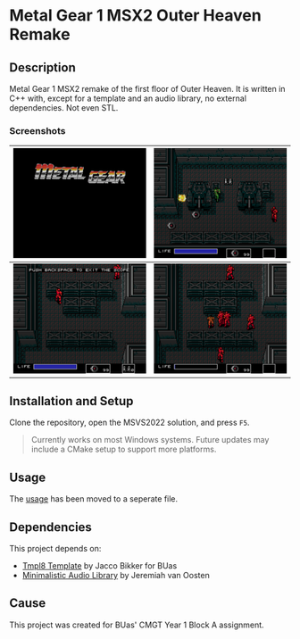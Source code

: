 # Metal Gear 1 MSX2 Outer Heaven Remake

## Description
Metal Gear 1 MSX2 remake of the first floor of Outer Heaven. It is written in C++ with, except for a template and an audio library, no external dependencies. Not even STL.

### Screenshots
| ![Opening screen](examples/opening.png) | ![Landmine](examples/landmine.png) |
| -------------------------------------- | ---------------------------------- |
| ![Scope](examples/scope.png)          | ![Game Over](examples/gameover.png) |

## Installation and Setup
Clone the repository, open the MSVS2022 solution, and press `F5`.
> Currently works on most Windows systems. Future updates may include a CMake setup to support more platforms.

## Usage
The [usage](USAGE.md) has been moved to a seperate file.

## Dependencies

This project depends on:

- [Tmpl8 Template](https://github.com/jbikker/tmpl8) by Jacco Bikker for BUas
- [Minimalistic Audio Library](https://github.com/jpvanoosten/Audio) by Jeremiah van Oosten

## Cause
This project was created for BUas' CMGT Year 1 Block A assignment.

